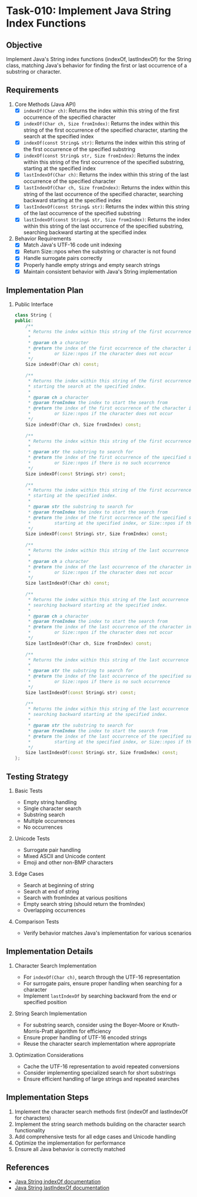 # Task-010: Implement Java String Index Functions

## Objective
Implement Java's String index functions (indexOf, lastIndexOf) for the String class, matching Java's behavior for finding the first or last occurrence of a substring or character.

## Requirements

1. Core Methods (Java API)
   - [x] `indexOf(Char ch)`: Returns the index within this string of the first occurrence of the specified character
   - [x] `indexOf(Char ch, Size fromIndex)`: Returns the index within this string of the first occurrence of the specified character, starting the search at the specified index
   - [x] `indexOf(const String& str)`: Returns the index within this string of the first occurrence of the specified substring
   - [x] `indexOf(const String& str, Size fromIndex)`: Returns the index within this string of the first occurrence of the specified substring, starting at the specified index
   - [x] `lastIndexOf(Char ch)`: Returns the index within this string of the last occurrence of the specified character
   - [x] `lastIndexOf(Char ch, Size fromIndex)`: Returns the index within this string of the last occurrence of the specified character, searching backward starting at the specified index
   - [x] `lastIndexOf(const String& str)`: Returns the index within this string of the last occurrence of the specified substring
   - [x] `lastIndexOf(const String& str, Size fromIndex)`: Returns the index within this string of the last occurrence of the specified substring, searching backward starting at the specified index

2. Behavior Requirements
   - [x] Match Java's UTF-16 code unit indexing
   - [x] Return Size::npos when the substring or character is not found
   - [x] Handle surrogate pairs correctly
   - [x] Properly handle empty strings and empty search strings
   - [x] Maintain consistent behavior with Java's String implementation

## Implementation Plan

1. Public Interface
   ```cpp
   class String {
   public:
       /**
        * Returns the index within this string of the first occurrence of the specified character.
        * 
        * @param ch a character
        * @return the index of the first occurrence of the character in the string,
        *         or Size::npos if the character does not occur
        */
       Size indexOf(Char ch) const;
       
       /**
        * Returns the index within this string of the first occurrence of the specified character,
        * starting the search at the specified index.
        *
        * @param ch a character
        * @param fromIndex the index to start the search from
        * @return the index of the first occurrence of the character in the string,
        *         or Size::npos if the character does not occur
        */
       Size indexOf(Char ch, Size fromIndex) const;
       
       /**
        * Returns the index within this string of the first occurrence of the specified substring.
        *
        * @param str the substring to search for
        * @return the index of the first occurrence of the specified substring,
        *         or Size::npos if there is no such occurrence
        */
       Size indexOf(const String& str) const;
       
       /**
        * Returns the index within this string of the first occurrence of the specified substring,
        * starting at the specified index.
        *
        * @param str the substring to search for
        * @param fromIndex the index to start the search from
        * @return the index of the first occurrence of the specified substring,
        *         starting at the specified index, or Size::npos if there is no such occurrence
        */
       Size indexOf(const String& str, Size fromIndex) const;
       
       /**
        * Returns the index within this string of the last occurrence of the specified character.
        *
        * @param ch a character
        * @return the index of the last occurrence of the character in the string,
        *         or Size::npos if the character does not occur
        */
       Size lastIndexOf(Char ch) const;
       
       /**
        * Returns the index within this string of the last occurrence of the specified character,
        * searching backward starting at the specified index.
        *
        * @param ch a character
        * @param fromIndex the index to start the search from
        * @return the index of the last occurrence of the character in the string,
        *         or Size::npos if the character does not occur
        */
       Size lastIndexOf(Char ch, Size fromIndex) const;
       
       /**
        * Returns the index within this string of the last occurrence of the specified substring.
        *
        * @param str the substring to search for
        * @return the index of the last occurrence of the specified substring,
        *         or Size::npos if there is no such occurrence
        */
       Size lastIndexOf(const String& str) const;
       
       /**
        * Returns the index within this string of the last occurrence of the specified substring,
        * searching backward starting at the specified index.
        *
        * @param str the substring to search for
        * @param fromIndex the index to start the search from
        * @return the index of the last occurrence of the specified substring,
        *         starting at the specified index, or Size::npos if there is no such occurrence
        */
       Size lastIndexOf(const String& str, Size fromIndex) const;
   };
   ```

## Testing Strategy

1. Basic Tests
   - Empty string handling
   - Single character search
   - Substring search
   - Multiple occurrences
   - No occurrences

2. Unicode Tests
   - Surrogate pair handling
   - Mixed ASCII and Unicode content
   - Emoji and other non-BMP characters

3. Edge Cases
   - Search at beginning of string
   - Search at end of string
   - Search with fromIndex at various positions
   - Empty search string (should return the fromIndex)
   - Overlapping occurrences

4. Comparison Tests
   - Verify behavior matches Java's implementation for various scenarios

## Implementation Details

1. Character Search Implementation
   - For `indexOf(Char ch)`, search through the UTF-16 representation
   - For surrogate pairs, ensure proper handling when searching for a character
   - Implement `lastIndexOf` by searching backward from the end or specified position

2. String Search Implementation
   - For substring search, consider using the Boyer-Moore or Knuth-Morris-Pratt algorithm for efficiency
   - Ensure proper handling of UTF-16 encoded strings
   - Reuse the character search implementation where appropriate

3. Optimization Considerations
   - Cache the UTF-16 representation to avoid repeated conversions
   - Consider implementing specialized search for short substrings
   - Ensure efficient handling of large strings and repeated searches

## Implementation Steps

1. Implement the character search methods first (indexOf and lastIndexOf for characters)
2. Implement the string search methods building on the character search functionality
3. Add comprehensive tests for all edge cases and Unicode handling
4. Optimize the implementation for performance
5. Ensure all Java behavior is correctly matched

## References

- [Java String indexOf documentation](https://docs.oracle.com/en/java/javase/17/docs/api/java.base/java/lang/String.html#indexOf(int))
- [Java String lastIndexOf documentation](https://docs.oracle.com/en/java/javase/17/docs/api/java.base/java/lang/String.html#lastIndexOf(int))
